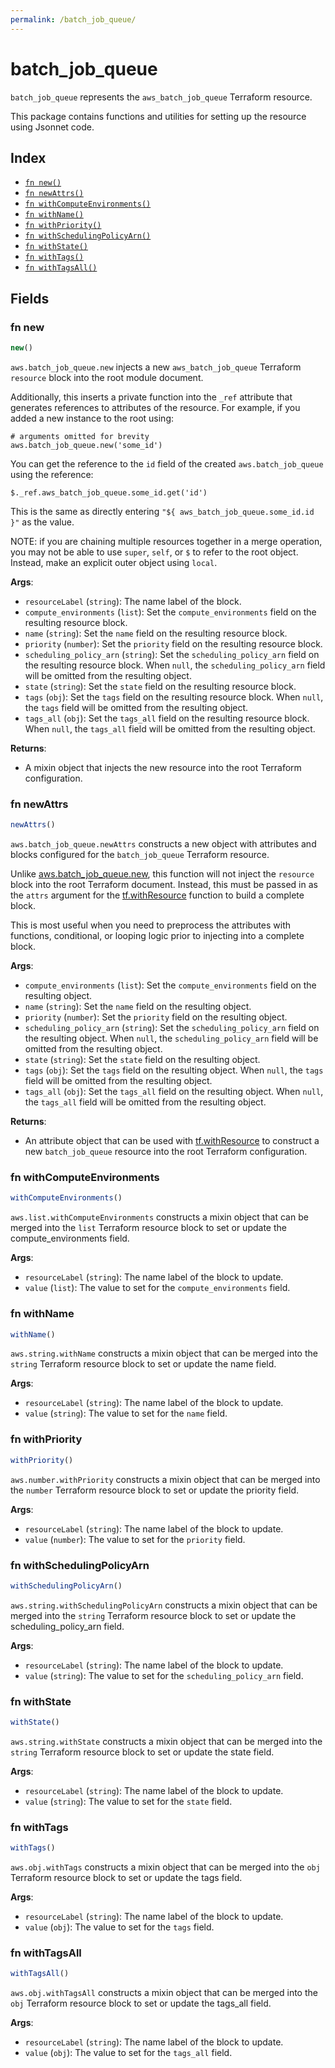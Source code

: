 ```yaml
---
permalink: /batch_job_queue/
---
```


# batch_job_queue

`batch_job_queue` represents the `aws_batch_job_queue` Terraform resource.



This package contains functions and utilities for setting up the resource using Jsonnet code.


## Index

* [`fn new()`](#fn-new)
* [`fn newAttrs()`](#fn-newattrs)
* [`fn withComputeEnvironments()`](#fn-withcomputeenvironments)
* [`fn withName()`](#fn-withname)
* [`fn withPriority()`](#fn-withpriority)
* [`fn withSchedulingPolicyArn()`](#fn-withschedulingpolicyarn)
* [`fn withState()`](#fn-withstate)
* [`fn withTags()`](#fn-withtags)
* [`fn withTagsAll()`](#fn-withtagsall)

## Fields

### fn new

```ts
new()
```


`aws.batch_job_queue.new` injects a new `aws_batch_job_queue` Terraform `resource`
block into the root module document.

Additionally, this inserts a private function into the `_ref` attribute that generates references to attributes of the
resource. For example, if you added a new instance to the root using:

    # arguments omitted for brevity
    aws.batch_job_queue.new('some_id')

You can get the reference to the `id` field of the created `aws.batch_job_queue` using the reference:

    $._ref.aws_batch_job_queue.some_id.get('id')

This is the same as directly entering `"${ aws_batch_job_queue.some_id.id }"` as the value.

NOTE: if you are chaining multiple resources together in a merge operation, you may not be able to use `super`, `self`,
or `$` to refer to the root object. Instead, make an explicit outer object using `local`.

**Args**:
  - `resourceLabel` (`string`): The name label of the block.
  - `compute_environments` (`list`): Set the `compute_environments` field on the resulting resource block.
  - `name` (`string`): Set the `name` field on the resulting resource block.
  - `priority` (`number`): Set the `priority` field on the resulting resource block.
  - `scheduling_policy_arn` (`string`): Set the `scheduling_policy_arn` field on the resulting resource block. When `null`, the `scheduling_policy_arn` field will be omitted from the resulting object.
  - `state` (`string`): Set the `state` field on the resulting resource block.
  - `tags` (`obj`): Set the `tags` field on the resulting resource block. When `null`, the `tags` field will be omitted from the resulting object.
  - `tags_all` (`obj`): Set the `tags_all` field on the resulting resource block. When `null`, the `tags_all` field will be omitted from the resulting object.

**Returns**:
- A mixin object that injects the new resource into the root Terraform configuration.


### fn newAttrs

```ts
newAttrs()
```


`aws.batch_job_queue.newAttrs` constructs a new object with attributes and blocks configured for the `batch_job_queue`
Terraform resource.

Unlike [aws.batch_job_queue.new](#fn-new), this function will not inject the `resource`
block into the root Terraform document. Instead, this must be passed in as the `attrs` argument for the
[tf.withResource](https://github.com/tf-libsonnet/core/tree/main/docs#fn-withresource) function to build a complete block.

This is most useful when you need to preprocess the attributes with functions, conditional, or looping logic prior to
injecting into a complete block.

**Args**:
  - `compute_environments` (`list`): Set the `compute_environments` field on the resulting object.
  - `name` (`string`): Set the `name` field on the resulting object.
  - `priority` (`number`): Set the `priority` field on the resulting object.
  - `scheduling_policy_arn` (`string`): Set the `scheduling_policy_arn` field on the resulting object. When `null`, the `scheduling_policy_arn` field will be omitted from the resulting object.
  - `state` (`string`): Set the `state` field on the resulting object.
  - `tags` (`obj`): Set the `tags` field on the resulting object. When `null`, the `tags` field will be omitted from the resulting object.
  - `tags_all` (`obj`): Set the `tags_all` field on the resulting object. When `null`, the `tags_all` field will be omitted from the resulting object.

**Returns**:
  - An attribute object that can be used with [tf.withResource](https://github.com/tf-libsonnet/core/tree/main/docs#fn-withresource) to construct a new `batch_job_queue` resource into the root Terraform configuration.


### fn withComputeEnvironments

```ts
withComputeEnvironments()
```

`aws.list.withComputeEnvironments` constructs a mixin object that can be merged into the `list`
Terraform resource block to set or update the compute_environments field.



**Args**:
  - `resourceLabel` (`string`): The name label of the block to update.
  - `value` (`list`): The value to set for the `compute_environments` field.


### fn withName

```ts
withName()
```

`aws.string.withName` constructs a mixin object that can be merged into the `string`
Terraform resource block to set or update the name field.



**Args**:
  - `resourceLabel` (`string`): The name label of the block to update.
  - `value` (`string`): The value to set for the `name` field.


### fn withPriority

```ts
withPriority()
```

`aws.number.withPriority` constructs a mixin object that can be merged into the `number`
Terraform resource block to set or update the priority field.



**Args**:
  - `resourceLabel` (`string`): The name label of the block to update.
  - `value` (`number`): The value to set for the `priority` field.


### fn withSchedulingPolicyArn

```ts
withSchedulingPolicyArn()
```

`aws.string.withSchedulingPolicyArn` constructs a mixin object that can be merged into the `string`
Terraform resource block to set or update the scheduling_policy_arn field.



**Args**:
  - `resourceLabel` (`string`): The name label of the block to update.
  - `value` (`string`): The value to set for the `scheduling_policy_arn` field.


### fn withState

```ts
withState()
```

`aws.string.withState` constructs a mixin object that can be merged into the `string`
Terraform resource block to set or update the state field.



**Args**:
  - `resourceLabel` (`string`): The name label of the block to update.
  - `value` (`string`): The value to set for the `state` field.


### fn withTags

```ts
withTags()
```

`aws.obj.withTags` constructs a mixin object that can be merged into the `obj`
Terraform resource block to set or update the tags field.



**Args**:
  - `resourceLabel` (`string`): The name label of the block to update.
  - `value` (`obj`): The value to set for the `tags` field.


### fn withTagsAll

```ts
withTagsAll()
```

`aws.obj.withTagsAll` constructs a mixin object that can be merged into the `obj`
Terraform resource block to set or update the tags_all field.



**Args**:
  - `resourceLabel` (`string`): The name label of the block to update.
  - `value` (`obj`): The value to set for the `tags_all` field.
